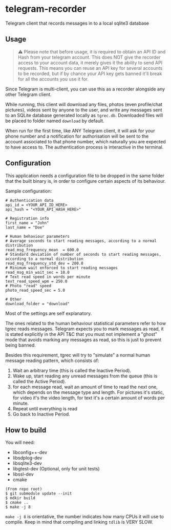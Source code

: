 # telegram-recorder
Telegram client that records messages in to a local sqlite3 database

Usage
--
> ⚠️ Please note that before usage, it is required to obtain an API ID and Hash from your telegram account. This does NOT give the recorder access to your account data, it merely gives it the ability to send API requests. This means you can reuse an API key for several accounts to be recorded, but if by chance your API key gets banned it'll break for all the accounts you use it for.

Since Telegram is multi-client, you can use this as a recorder alongside any other Telegram client.

While running, this client will download any files, photos (even profile/chat pictures), videos sent by anyone to the user, and write any messages sent to an SQLite database generated locally as `tgrec.db`. Downloaded files will be placed to folder named `download` by default.

When run for the first time, like ANY Telegram client, it will ask for your phone number and a notification for authorisation will be sent to the account associated to that phone number, which naturally you are expected to have access to. The authentication process is interactive in the terminal.

Configuration
--
This application needs a configuration file to be dropped in the same folder that the built binary is, in order to configure certain aspects of its behaviour.

Sample configuration:
```
# Authentication data
api_id = <YOUR_API_ID_HERE>
api_hash = "<YOUR_API_HASH_HERE>"

# Registration info
first_name = "John"
last_name = "Doe"

# Human behaviour parameters
# Average seconds to start reading messages, according to a normal distribution
read_msg_frequency_mean  = 600.0 
# Standard deviation of number of seconds to start reading messages, according to a normal distribution
read_msg_frequency_std_dev = 200.0
# Minimum wait enforced to start reading messages
read_msg_min_wait_sec = 10.0
# Text read speed in words per minute
text_read_speed_wpm = 250.0
# Photo "read" speed
photo_read_speed_sec = 5.0

# Other
download_folder = "download"
```

Most of the settings are self explanatory.

The ones related to the human behaviour statistical parameters refer to how tgrec reads messages. Telegram expects you to mark messages as read, it is stated explicitly in the API T&C that you must not implement a "ghost" mode that avoids marking any messages as read, so this is just to prevent being banned.

Besides this requirement, tgrec will try to "simulate" a normal human message reading pattern, which consists of:
1. Wait an arbitrary time (this is called the Inactive Period).
2. Wake up, start reading any unread messages from the queue (this is called the Active Period).
3. for each message read, wait an amount of time to read the next one, which depends on the message type and length. For pictures it's static, for video it's the video length, for text it's a certain amount of words per minute.
4. Repeat until everything is read
5. Go back to Inactive Period.

How to build
--
You will need:
- libconfig++-dev
- libsdplog-dev
- libsqlite3-dev
- libgtest-dev (Optional, only for unit tests)
- libssl-dev 
- cmake


```
(From repo root)
$ git submodule update --init
$ mdkir build
$ cmake ..
$ make -j 8
```

`make -j 8` is orientative, the number indicates how many CPUs it will use to compile. Keep in mind that compiling and linking `tdlib` is VERY SLOW.
